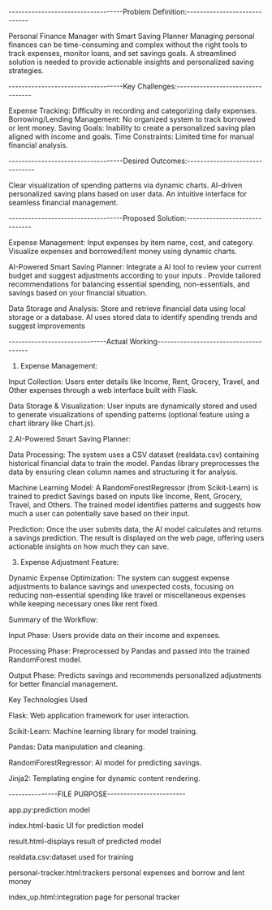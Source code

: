 -----------------------------------Problem Definition:-----------------------------

Personal Finance Manager with Smart Saving Planner
Managing personal finances can be time-consuming and complex without the right tools to track expenses, monitor loans, and set savings goals. A streamlined solution is needed to provide actionable insights and personalized saving strategies.

-----------------------------------Key Challenges:---------------------------------

Expense Tracking: Difficulty in recording and categorizing daily expenses.
Borrowing/Lending Management: No organized system to track borrowed or lent money.
Saving Goals: Inability to create a personalized saving plan aligned with income and goals.
Time Constraints: Limited time for manual financial analysis.

-----------------------------------Desired Outcomes:-------------------------------

Clear visualization of spending patterns via dynamic charts.
AI-driven personalized saving plans based on user data.
An intuitive interface for seamless financial management.

-----------------------------------Proposed Solution:------------------------------ 

Expense Management:
Input expenses by item name, cost, and category.
Visualize expenses and borrowed/lent money using dynamic charts.

AI-Powered Smart Saving Planner:
Integrate a  AI tool to review your current budget and suggest adjustments according to your inputs .
Provide tailored recommendations for balancing essential spending, non-essentials, and savings based on your financial situation.

Data Storage and Analysis:
Store and retrieve financial data using local storage or a database.
AI uses stored data to identify spending trends and suggest improvements

------------------------------Actual Working--------------------------------------
1. Expense Management:
   
Input Collection:
Users enter details like Income, Rent, Grocery, Travel, and Other expenses through a web interface built with Flask.

Data Storage & Visualization:
User inputs are dynamically stored and used to generate visualizations of spending patterns (optional feature using a chart library like Chart.js).

2.AI-Powered Smart Saving Planner:
 
Data Processing:
The system uses a CSV dataset (realdata.csv) containing historical financial data to train the model.
Pandas library preprocesses the data by ensuring clean column names and structuring it for analysis.

Machine Learning Model:
A RandomForestRegressor (from Scikit-Learn) is trained to predict Savings based on inputs like Income, Rent, Grocery, Travel, and Others.
The trained model identifies patterns and suggests how much a user can potentially save based on their input.

Prediction:
Once the user submits data, the AI model calculates and returns a savings prediction.
The result is displayed on the web page, offering users actionable insights on how much they can save.

3. Expense Adjustment Feature:
   
Dynamic Expense Optimization:
The system can suggest expense adjustments to balance savings and unexpected costs, focusing on reducing non-essential spending like travel or miscellaneous expenses while keeping necessary ones like rent fixed.

Summary of the Workflow:

Input Phase: Users provide data on their income and expenses.

Processing Phase:
Preprocessed by Pandas and passed into the trained RandomForest model.

Output Phase:
Predicts savings and recommends personalized adjustments for better financial management.





Key Technologies Used

Flask: Web application framework for user interaction.

Scikit-Learn: Machine learning library for model training.

Pandas: Data manipulation and cleaning.

RandomForestRegressor: AI model for predicting savings.

Jinja2: Templating engine for dynamic content rendering.

---------------FILE PURPOSE------------------------

app.py:prediction model

index.html-basic UI for prediction model

result.html-displays result of predicted model

realdata.csv:dataset used for training

personal-tracker.html:trackers personal expenses and borrow and lent money

index_up.html:integration page for personal tracker



